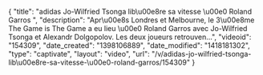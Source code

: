 {
    "title": "adidas Jo-Wilfried Tsonga lib\u00e8re sa vitesse \u00e0 Roland Garros ",
    "description": "Apr\u00e8s Londres et Melbourne, le 3\u00e8me The Game is The Game a eu lieu \u00e0 Roland Garros avec Jo-Wilfried Tsonga et Alexandr Dolgopolov. Les deux joueurs retrouven...",
    "videoid": "154309",
    "date_created": "1398106889",
    "date_modified": "1418181302",
    "type": "captivate",
    "layout": "video",
    "url": "\/v\/adidas-jo-wilfried-tsonga-lib\u00e8re-sa-vitesse-\u00e0-roland-garros\/154309"
}
